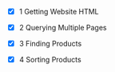 * [X] 1 Getting Website HTML
* [X] 2 Querying Multiple Pages

* [X] 3 Finding Products
* [X] 4 Sorting Products
